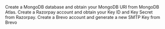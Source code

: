 Create a MongoDB database and obtain your MongoDB URI from MongoDB Atlas.
Create a Razorpay account and obtain your Key ID and Key Secret from Razorpay.
Create a Brevo account and generate a new SMTP Key from Brevo
